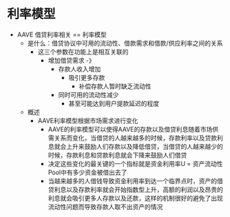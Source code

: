 # 利率模型

* AAVE 借贷利率相关 == 利率模型 
  * 是什么：借贷协议中可用的流动性、借款需求和借款/供应利率之间的关系 
    * 这三个参数在功能上是相互关联的 
      * 增加借贷需求 -》 
        * 存款人收入增加 
          * 吸引更多存款 
            * 补偿存款人暂时缺乏流动性 
        * 同时可用的流动性减少 
          * 甚至可能达到用户提款延迟的程度 
  * 概述 
    * AAVE利率模型根据市场需求进行变化 
      * AAVE的利率模型可以使得AAVE的存款以及借贷利息随着市场供需关系而变化，当借贷的人越来越多的时候，存款利率以及贷款利息就会上升来鼓励人们存款以及降低借贷，当借贷的人越来越少的时候，存款利息和贷款利息就会下降来鼓励人们借贷 
      * 决定这些变化的最关键的一个指标就是资金利用率U = 资产流动性Pool中有多少资金被借出去了 
      * 当越来越多的人借钱导致资金利用率到达一个临界点时，资产的借贷利息以及存款利率就会开始指数型上升，高额的利润以及昂贵的利息就会吸引更多人存款以及还款，这样的机制很好的避免了出现流动性问题而导致存款人取不出资产的情况 

